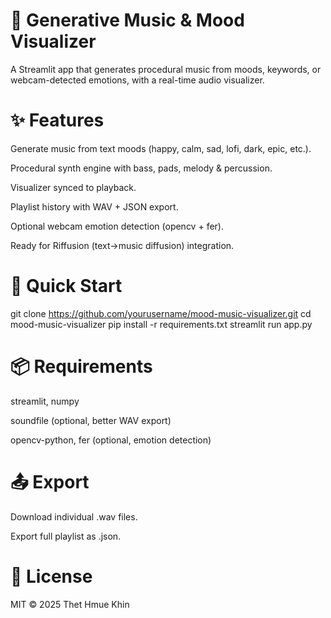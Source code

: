 # 🎵 Generative Music & Mood Visualizer

A Streamlit app that generates procedural music from moods, keywords, or webcam-detected emotions, with a real-time audio visualizer.

# ✨ Features

Generate music from text moods (happy, calm, sad, lofi, dark, epic, etc.).

Procedural synth engine with bass, pads, melody & percussion.

Visualizer synced to playback.

Playlist history with WAV + JSON export.

Optional webcam emotion detection (opencv + fer).

Ready for Riffusion (text→music diffusion) integration.

# 🚀 Quick Start
git clone https://github.com/yourusername/mood-music-visualizer.git
cd mood-music-visualizer
pip install -r requirements.txt
streamlit run app.py

# 📦 Requirements

streamlit, numpy

soundfile (optional, better WAV export)

opencv-python, fer (optional, emotion detection)

# 📤 Export

Download individual .wav files.

Export full playlist as .json.

# 📝 License

MIT © 2025 Thet Hmue Khin
